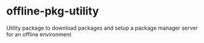# offline-pkg-utility
Utility package to download packages and setup a package manager server for an offline environment 
